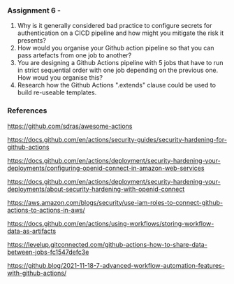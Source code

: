 ### Assignment 6 - 

1.  Why is it generally considered bad practice to configure secrets for authentication on a CICD pipeline and how might you mitigate the risk it presents?
2.  How would you organise your Github action pipeline so that you can pass artefacts from one job to another?
3.  You are designing a Github Actions pipeline with 5 jobs that have to run in strict sequential order with one job depending on the previous one. How woud you organise this?
4.  Research how the Github Actions ".extends" clause could be used to build re-useable templates.

### References 

https://github.com/sdras/awesome-actions

https://docs.github.com/en/actions/security-guides/security-hardening-for-github-actions

https://docs.github.com/en/actions/deployment/security-hardening-your-deployments/configuring-openid-connect-in-amazon-web-services

https://docs.github.com/en/actions/deployment/security-hardening-your-deployments/about-security-hardening-with-openid-connect

https://aws.amazon.com/blogs/security/use-iam-roles-to-connect-github-actions-to-actions-in-aws/

https://docs.github.com/en/actions/using-workflows/storing-workflow-data-as-artifacts

https://levelup.gitconnected.com/github-actions-how-to-share-data-between-jobs-fc1547defc3e

https://github.blog/2021-11-18-7-advanced-workflow-automation-features-with-github-actions/
